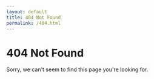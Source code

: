 ```yaml
---
layout: default
title: 404 Not Found
permalink: /404.html
---
```


# 404 Not Found

Sorry, we can't seem to find this page you're looking for.